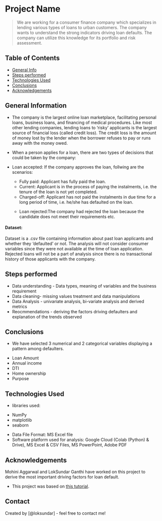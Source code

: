 # Project Name
>   We are working for a consumer finance company which specializes in lending various types of loans to urban customers.
  The company wants to understand the strong indicators driving  loan defaults. The company can utilize this knowledge for its portfolio and risk assessment. 



## Table of Contents
* [General Info](#general-information)
* [Steps performed](#steps-performed)
* [Technologies Used](#technologies-used)
* [Conclusions](#conclusions)
* [Acknowledgements](#acknowledgements)

<!-- You can include any other section that is pertinent to your problem -->

## General Information
- The company is the largest online loan marketplace, facilitating personal loans, business loans, and financing of medical procedures. Like most other lending companies, lending loans to ‘risky’ applicants is the largest source of financial loss (called credit loss). The credit loss is the amount of money lost by the lender when the borrower refuses to pay or runs away with the money owed.

- When a person applies for a loan, there are two types of decisions that could be taken by the company:  
- Loan accepted: If the company approves the loan, follwing are the scenarios:
	*  Fully paid: Applicant has fully paid the loan.
	* Current: Applicant is in the process of paying the instalments, i.e. the tenure of the loan is not yet completed.
	* Charged-off: Applicant has not paid the instalments in due time for a long period of time, i.e. he/she has defaulted on the loan.  </p>
	* Loan rejected:The company had rejected the loan because the candidate does not meet their requirements etc.

#### Dataset:
Dataset is a .csv file containing information about past loan applicants and whether they ‘defaulted’ or not.
The analysis will not consider consumer variables since they were not available at the time of loan application. 
Rejected loans will not be a part of analysis since there is no transactional history of those applicants with the company.



<!-- You don't have to answer all the questions - just the ones relevant to your project. -->

## Steps performed
* Data understanding - Data types, meaning of variables and the business requirement
* Data cleaning- missing values treatment and data manipulations
* Data Analysis - univariate analysis, bi-variate analysis and derived metrics
* Reocmmendations - deriving the factors driving defaulters and explanation of the trends observed

## Conclusions
- We have selected 3 numerical and 2 categorical variables displaying a pattern among defaulters.
* Loan Amount
* Annual income
* DTI
* Home ownership
* Purpose
<!-- You don't have to answer all the questions - just the ones relevant to your project. -->


## Technologies Used
- libraries used:
* NumPy
* matplotlib
* seaborn
- Data File Format: MS Excel file
- Software platform used for analysis: Google Cloud (Colab (Python) & Drive), MS Excel & CSV Files, MS PowerPoint, Adobe PDF 

<!-- As the libraries versions keep on changing, it is recommended to mention the version of library used in this project -->

## Acknowledgements
Mohini Aggarwal and LokSundar Ganthi have worked on this project to derive the most important driving factors for loan default.
- This project was based on [this tutorial](https://www.example.com).


## Contact
Created by [@loksundar] - feel free to contact me!


<!-- Optional -->
<!-- ## License -->
<!-- This project is open source and available under the [... License](). -->

<!-- You don't have to include all sections - just the one's relevant to your project -->
